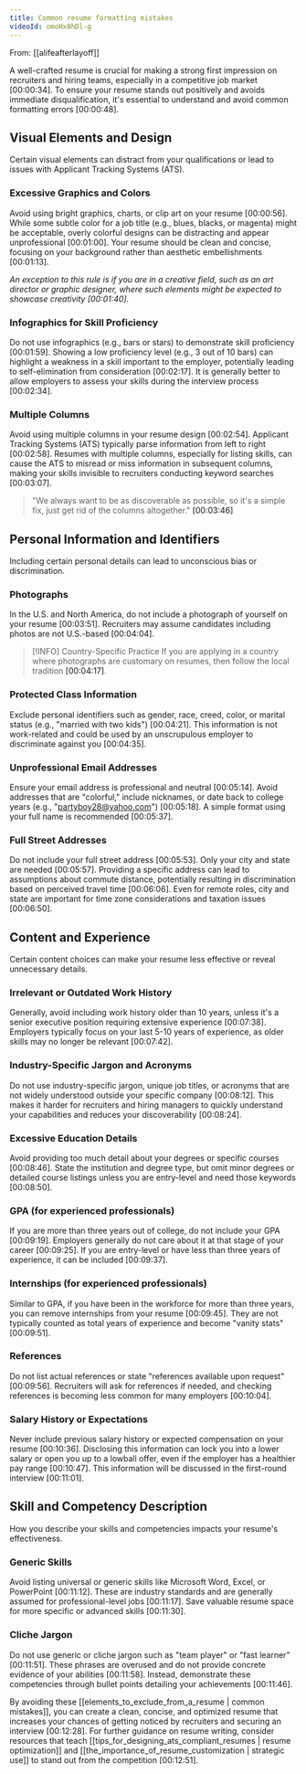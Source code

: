 ```yaml
---
title: Common resume formatting mistakes
videoId: omoHx8hDl-g
---
```


From: [[alifeafterlayoff]] <br/> 

A well-crafted resume is crucial for making a strong first impression on recruiters and hiring teams, especially in a competitive job market <a class="yt-timestamp" data-t="00:00:34">[00:00:34]</a>. To ensure your resume stands out positively and avoids immediate disqualification, it's essential to understand and avoid common formatting errors <a class="yt-timestamp" data-t="00:00:48">[00:00:48]</a>.

## Visual Elements and Design

Certain visual elements can distract from your qualifications or lead to issues with Applicant Tracking Systems (ATS).

### Excessive Graphics and Colors
Avoid using bright graphics, charts, or clip art on your resume <a class="yt-timestamp" data-t="00:00:56">[00:00:56]</a>. While some subtle color for a job title (e.g., blues, blacks, or magenta) might be acceptable, overly colorful designs can be distracting and appear unprofessional <a class="yt-timestamp" data-t="00:01:00">[00:01:00]</a>. Your resume should be clean and concise, focusing on your background rather than aesthetic embellishments <a class="yt-timestamp" data-t="00:01:13">[00:01:13]</a>.

*An exception to this rule is if you are in a creative field, such as an art director or graphic designer, where such elements might be expected to showcase creativity <a class="yt-timestamp" data-t="00:01:40">[00:01:40]</a>.*

### Infographics for Skill Proficiency
Do not use infographics (e.g., bars or stars) to demonstrate skill proficiency <a class="yt-timestamp" data-t="00:01:59">[00:01:59]</a>. Showing a low proficiency level (e.g., 3 out of 10 bars) can highlight a weakness in a skill important to the employer, potentially leading to self-elimination from consideration <a class="yt-timestamp" data-t="00:02:17">[00:02:17]</a>. It is generally better to allow employers to assess your skills during the interview process <a class="yt-timestamp" data-t="00:02:34">[00:02:34]</a>.

### Multiple Columns
Avoid using multiple columns in your resume design <a class="yt-timestamp" data-t="00:02:54">[00:02:54]</a>. Applicant Tracking Systems (ATS) typically parse information from left to right <a class="yt-timestamp" data-t="00:02:58">[00:02:58]</a>. Resumes with multiple columns, especially for listing skills, can cause the ATS to misread or miss information in subsequent columns, making your skills invisible to recruiters conducting keyword searches <a class="yt-timestamp" data-t="00:03:07">[00:03:07]</a>.

> "We always want to be as discoverable as possible, so it's a simple fix, just get rid of the columns altogether." <a class="yt-timestamp" data-t="00:03:46">[00:03:46]</a>

## Personal Information and Identifiers

Including certain personal details can lead to unconscious bias or discrimination.

### Photographs
In the U.S. and North America, do not include a photograph of yourself on your resume <a class="yt-timestamp" data-t="00:03:51">[00:03:51]</a>. Recruiters may assume candidates including photos are not U.S.-based <a class="yt-timestamp" data-t="00:04:04">[00:04:04]</a>.

> [!INFO] Country-Specific Practice
> If you are applying in a country where photographs are customary on resumes, then follow the local tradition <a class="yt-timestamp" data-t="00:04:17">[00:04:17]</a>.

### Protected Class Information
Exclude personal identifiers such as gender, race, creed, color, or marital status (e.g., "married with two kids") <a class="yt-timestamp" data-t="00:04:21">[00:04:21]</a>. This information is not work-related and could be used by an unscrupulous employer to discriminate against you <a class="yt-timestamp" data-t="00:04:35">[00:04:35]</a>.

### Unprofessional Email Addresses
Ensure your email address is professional and neutral <a class="yt-timestamp" data-t="00:05:14">[00:05:14]</a>. Avoid addresses that are "colorful," include nicknames, or date back to college years (e.g., "partyboy28@yahoo.com") <a class="yt-timestamp" data-t="00:05:18">[00:05:18]</a>. A simple format using your full name is recommended <a class="yt-timestamp" data-t="00:05:37">[00:05:37]</a>.

### Full Street Addresses
Do not include your full street address <a class="yt-timestamp" data-t="00:05:53">[00:05:53]</a>. Only your city and state are needed <a class="yt-timestamp" data-t="00:05:57">[00:05:57]</a>. Providing a specific address can lead to assumptions about commute distance, potentially resulting in discrimination based on perceived travel time <a class="yt-timestamp" data-t="00:06:06">[00:06:06]</a>. Even for remote roles, city and state are important for time zone considerations and taxation issues <a class="yt-timestamp" data-t="00:06:50">[00:06:50]</a>.

## Content and Experience

Certain content choices can make your resume less effective or reveal unnecessary details.

### Irrelevant or Outdated Work History
Generally, avoid including work history older than 10 years, unless it's a senior executive position requiring extensive experience <a class="yt-timestamp" data-t="00:07:38">[00:07:38]</a>. Employers typically focus on your last 5-10 years of experience, as older skills may no longer be relevant <a class="yt-timestamp" data-t="00:07:42">[00:07:42]</a>.

### Industry-Specific Jargon and Acronyms
Do not use industry-specific jargon, unique job titles, or acronyms that are not widely understood outside your specific company <a class="yt-timestamp" data-t="00:08:12">[00:08:12]</a>. This makes it harder for recruiters and hiring managers to quickly understand your capabilities and reduces your discoverability <a class="yt-timestamp" data-t="00:08:24">[00:08:24]</a>.

### Excessive Education Details
Avoid providing too much detail about your degrees or specific courses <a class="yt-timestamp" data-t="00:08:46">[00:08:46]</a>. State the institution and degree type, but omit minor degrees or detailed course listings unless you are entry-level and need those keywords <a class="yt-timestamp" data-t="00:08:50">[00:08:50]</a>.

### GPA (for experienced professionals)
If you are more than three years out of college, do not include your GPA <a class="yt-timestamp" data-t="00:09:19">[00:09:19]</a>. Employers generally do not care about it at that stage of your career <a class="yt-timestamp" data-t="00:09:25">[00:09:25]</a>. If you are entry-level or have less than three years of experience, it can be included <a class="yt-timestamp" data-t="00:09:37">[00:09:37]</a>.

### Internships (for experienced professionals)
Similar to GPA, if you have been in the workforce for more than three years, you can remove internships from your resume <a class="yt-timestamp" data-t="00:09:45">[00:09:45]</a>. They are not typically counted as total years of experience and become "vanity stats" <a class="yt-timestamp" data-t="00:09:51">[00:09:51]</a>.

### References
Do not list actual references or state "references available upon request" <a class="yt-timestamp" data-t="00:09:56">[00:09:56]</a>. Recruiters will ask for references if needed, and checking references is becoming less common for many employers <a class="yt-timestamp" data-t="00:10:04">[00:10:04]</a>.

### Salary History or Expectations
Never include previous salary history or expected compensation on your resume <a class="yt-timestamp" data-t="00:10:36">[00:10:36]</a>. Disclosing this information can lock you into a lower salary or open you up to a lowball offer, even if the employer has a healthier pay range <a class="yt-timestamp" data-t="00:10:47">[00:10:47]</a>. This information will be discussed in the first-round interview <a class="yt-timestamp" data-t="00:11:01">[00:11:01]</a>.

## Skill and Competency Description

How you describe your skills and competencies impacts your resume's effectiveness.

### Generic Skills
Avoid listing universal or generic skills like Microsoft Word, Excel, or PowerPoint <a class="yt-timestamp" data-t="00:11:12">[00:11:12]</a>. These are industry standards and are generally assumed for professional-level jobs <a class="yt-timestamp" data-t="00:11:17">[00:11:17]</a>. Save valuable resume space for more specific or advanced skills <a class="yt-timestamp" data-t="00:11:30">[00:11:30]</a>.

### Cliche Jargon
Do not use generic or cliche jargon such as "team player" or "fast learner" <a class="yt-timestamp" data-t="00:11:51">[00:11:51]</a>. These phrases are overused and do not provide concrete evidence of your abilities <a class="yt-timestamp" data-t="00:11:58">[00:11:58]</a>. Instead, demonstrate these competencies through bullet points detailing your achievements <a class="yt-timestamp" data-t="00:11:46">[00:11:46]</a>.

By avoiding these [[elements_to_exclude_from_a_resume | common mistakes]], you can create a clean, concise, and optimized resume that increases your chances of getting noticed by recruiters and securing an interview <a class="yt-timestamp" data-t="00:12:28">[00:12:28]</a>. For further guidance on resume writing, consider resources that teach [[tips_for_designing_ats_compliant_resumes | resume optimization]] and [[the_importance_of_resume_customization | strategic use]] to stand out from the competition <a class="yt-timestamp" data-t="00:12:51">[00:12:51]</a>.